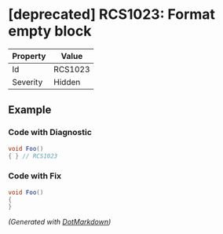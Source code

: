 # \[deprecated\] RCS1023: Format empty block

| Property | Value   |
| -------- | ------- |
| Id       | RCS1023 |
| Severity | Hidden  |

## Example

### Code with Diagnostic

```csharp
void Foo()
{ } // RCS1023
```

### Code with Fix

```csharp
void Foo()
{
}
```


*\(Generated with [DotMarkdown](http://github.com/JosefPihrt/DotMarkdown)\)*